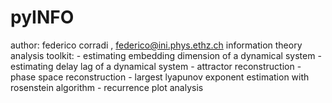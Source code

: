 # pyINFO
  author: federico corradi , federico@ini.phys.ethz.ch
	information theory analysis toolkit:
        - estimating embedding dimension of a dynamical system
        - estimating delay lag of a dynamical system
        - attractor reconstruction
        - phase space reconstruction
        - largest lyapunov exponent estimation with rosenstein algorithm
        - recurrence plot analysis
